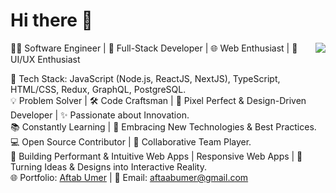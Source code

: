 # Hi there 👋 

<img align="right" src="https://lh3.googleusercontent.com/a/AAcHTtdkUU1Lg3PkmDkBBYYms9thxYFA0y63jdr8TheEU8VmnA=s96-c-rg-br100"/>

👨‍💻 Software Engineer | 🚀 Full-Stack Developer | 🌐 Web Enthusiast | 💼 UI/UX Enthusiast

🔧 Tech Stack: JavaScript (Node.js, ReactJS, NextJS), TypeScript, HTML/CSS, Redux, GraphQL, PostgreSQL. \
💡 Problem Solver | 🛠️ Code Craftsman | 🎨 Pixel Perfect & Design-Driven Developer | ✨ Passionate about Innovation. \
📚 Constantly Learning | 🌱 Embracing New Technologies & Best Practices. \
💻 Open Source Contributor | 🤝 Collaborative Team Player. \
🌟 Building Performant & Intuitive Web Apps | Responsive Web Apps | 🚀 Turning Ideas & Designs into Interactive Reality. \
🌐 Portfolio: [Aftab Umer](https://developer-portfolio-aftabumer.vercel.app) | 📧 Email: aftaabumer@gmail.com
